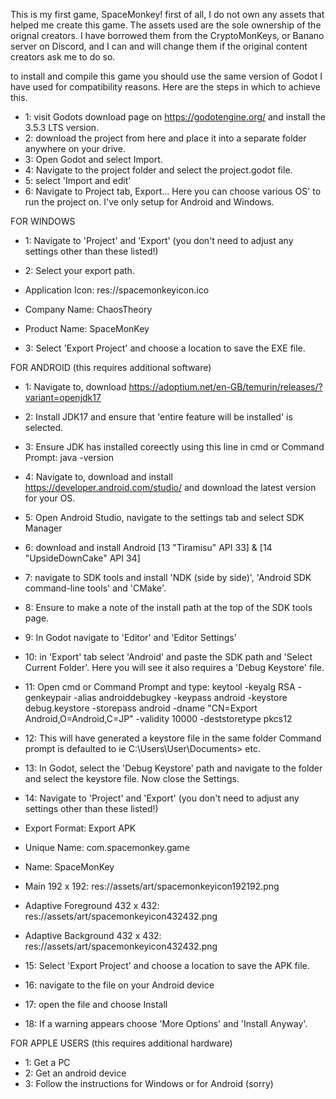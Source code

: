 This is my first game, SpaceMonkey!
first of all, I do not own any assets that helped me create this game. The assets used are the sole ownership of the orignal creators.
I have borrowed them from the CryptoMonKeys, or Banano server on Discord, and I can and will change them if the original content creators ask me to do so.

to install and compile this game you should use the same version of Godot I have used for compatibility reasons. Here are the steps in which to achieve this.

* 1: visit Godots download page on https://godotengine.org/ and install the 3.5.3 LTS version.
* 2: download the project from here and place it into a separate folder anywhere on your drive.
* 3: Open Godot and select Import.
* 4: Navigate to the project folder and select the project.godot file.
* 5: select 'Import and edit'
* 6: Navigate to Project tab, Export...
Here you can choose various OS' to run the project on. I've only setup for Android and Windows.

FOR WINDOWS
* 1: Navigate to 'Project' and 'Export'
(you don't need to adjust any settings other than these listed!)

* 2: Select your export path.
* Application Icon: res://spacemonkeyicon.ico
* Company Name: ChaosTheory
* Product Name: SpaceMonKey

* 3: Select 'Export Project' and choose a location to save the EXE file.

FOR ANDROID
(this requires additional software)
* 1: Navigate to, download https://adoptium.net/en-GB/temurin/releases/?variant=openjdk17
* 2: Install JDK17 and ensure that 'entire feature will be installed' is selected.
* 3: Ensure JDK has installed coreectly using this line in cmd or Command Prompt: java -version
* 4: Navigate to, download and install https://developer.android.com/studio/ and download the latest version for your OS.
* 5: Open Android Studio, navigate to the settings tab and select SDK Manager
* 6: download and install Android [13 "Tiramisu" API 33] & [14 "UpsideDownCake" API 34]
* 7: navigate to SDK tools and install 'NDK (side by side)', 'Android SDK command-line tools' and 'CMake'.
* 8: Ensure to make a note of the install path at the top of the SDK tools page.

* 9: In Godot navigate to 'Editor' and 'Editor Settings'
* 10: in 'Export' tab select 'Android' and paste the SDK path and 'Select Current Folder'. Here you will see it also requires a 'Debug Keystore' file.
* 11: Open cmd or Command Prompt and type: keytool -keyalg RSA -genkeypair -alias androiddebugkey -keypass android -keystore debug.keystore -storepass android -dname "CN=Export Android,O=Android,C=JP" -validity 10000 -deststoretype pkcs12
* 12: This will have generated a keystore file in the same folder Command prompt is defaulted to ie C:\Users\User\Documents> etc.
* 13: In Godot, select the 'Debug Keystore' path and navigate to the folder and select the keystore file. Now close the Settings.
* 14: Navigate to 'Project' and 'Export'
(you don't need to adjust any settings other than these listed!)

* Export Format: Export APK
* Unique Name: com.spacemonkey.game
* Name: SpaceMonKey
* Main 192 x 192: res://assets/art/spacemonkeyicon192192.png
* Adaptive Foreground 432 x 432: res://assets/art/spacemonkeyicon432432.png
* Adaptive Background 432 x 432: res://assets/art/spacemonkeyicon432432.png

* 15: Select 'Export Project' and choose a location to save the APK file.
* 16: navigate to the file on your Android device
* 17: open the file and choose Install
* 18: If a warning appears choose 'More Options' and 'Install Anyway'.

FOR APPLE USERS
(this requires additional hardware)
* 1: Get a PC
* 2: Get an android device
* 3: Follow the instructions for Windows or for Android
(sorry)
